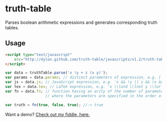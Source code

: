truth-table
===========

Parses boolean arithmetic expressions and generates corresponding truth tables.

Usage
-----

```html
<script type="text/javascript"
	src="http://dylon.github.com/truth-table/javascripts/v1.2/truth-table.js">
</script>
```

```javascript
var data = truthTable.parse('x !y + z (x y)');
var params = data.params; // distinct parameters of expression, e.g. ['x', 'y', 'z']
var js = data.js; // JavaScript expression, e.g. 'x && !y || z && (x && y)'
var tex = data.tex; // LaTeX expression, e.g. 'x \\land \\lnot y \\lor z \\land \\left(x \\land y\\right)'
var fn = data.fn; // function having an arity of the number of parameters,
                  // where the parameters are specified in the order of params.

var truth = fn(true, false, true); //-> true
```

Want a demo?  [Check out my fiddle, here.](http://jsfiddle.net/dylon/Cmt7R/2/ "Truth Table Generator")
